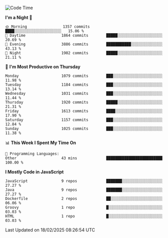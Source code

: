<!--START_SECTION:waka-->
![Code Time](http://img.shields.io/badge/Code%20Time-1%2C339%20hrs%2015%20mins-blue)

**I'm a Night 🦉** 

```text
🌞 Morning                1357 commits        ████░░░░░░░░░░░░░░░░░░░░░   15.06 % 
🌆 Daytime                1864 commits        █████░░░░░░░░░░░░░░░░░░░░   20.69 % 
🌃 Evening                3886 commits        ███████████░░░░░░░░░░░░░░   43.13 % 
🌙 Night                  1902 commits        █████░░░░░░░░░░░░░░░░░░░░   21.11 % 
```
📅 **I'm Most Productive on Thursday** 

```text
Monday                   1079 commits        ███░░░░░░░░░░░░░░░░░░░░░░   11.98 % 
Tuesday                  1184 commits        ███░░░░░░░░░░░░░░░░░░░░░░   13.14 % 
Wednesday                1031 commits        ███░░░░░░░░░░░░░░░░░░░░░░   11.44 % 
Thursday                 1920 commits        █████░░░░░░░░░░░░░░░░░░░░   21.31 % 
Friday                   1613 commits        ████░░░░░░░░░░░░░░░░░░░░░   17.90 % 
Saturday                 1157 commits        ███░░░░░░░░░░░░░░░░░░░░░░   12.84 % 
Sunday                   1025 commits        ███░░░░░░░░░░░░░░░░░░░░░░   11.38 % 
```


📊 **This Week I Spent My Time On** 

```text
💬 Programming Languages: 
Other                    43 mins             █████████████████████████   100.00 % 
```

**I Mostly Code in JavaScript** 

```text
JavaScript               9 repos             ███████░░░░░░░░░░░░░░░░░░   27.27 % 
Java                     9 repos             ███████░░░░░░░░░░░░░░░░░░   27.27 % 
Dockerfile               2 repos             ██░░░░░░░░░░░░░░░░░░░░░░░   06.06 % 
Groovy                   1 repo              █░░░░░░░░░░░░░░░░░░░░░░░░   03.03 % 
HTML                     1 repo              █░░░░░░░░░░░░░░░░░░░░░░░░   03.03 % 
```




 Last Updated on 18/02/2025 08:26:54 UTC
<!--END_SECTION:waka-->
